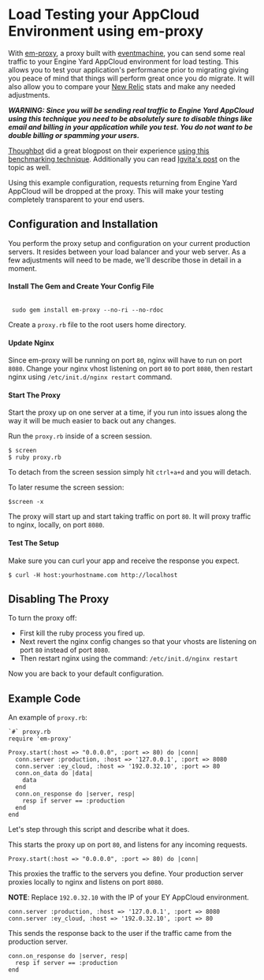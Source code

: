 # Load Testing your AppCloud Environment using em-proxy

With [em-proxy](http://github.com/igrigorik/em-proxy), a proxy built with [eventmachine](http://rubyeventmachine.com/), you can send some real traffic to your Engine Yard AppCloud environment for load testing.  This allows you to test your application's performance prior to migrating giving you peace of mind that things will perform great once you do migrate. It will also allow you to compare your [New Relic](http://rpm.newrelic.com) stats and make any needed adjustments. 

***WARNING: Since you will be sending real traffic to Engine Yard AppCloud using this technique you need to be absolutely sure to disable things like email and billing in your application while you test.  You do not want to be double billing or spamming your users.***

[Thoughbot](http://thoughtbot.com) did a great blogpost on their experience [using this benchmarking technique](http://robots.thoughtbot.com/post/486653439/hopping-in-the-cloud).  Additionally you can read [Igvita's post](http://www.igvita.com/2009/04/20/ruby-proxies-for-scale-and-monitoring) on the topic as well.

Using this example configuration, requests returning from Engine Yard AppCloud will be dropped at the proxy. This will make your testing completely transparent to your end users. 

## Configuration and Installation

You perform the proxy setup and configuration on your current production servers.  It resides between your load balancer and your web server.  As a few adjustments will need to be made, we'll describe those in detail in a moment.

#### Install The Gem and Create Your Config File

<code>
 sudo gem install em-proxy --no-ri --no-rdoc
</code>

Create a `proxy.rb` file to the root users home directory.


#### Update Nginx

Since em-proxy will be running on port `80`, nginx will have to run on port `8080`.  Change your nginx vhost listening on port `80` to port `8080`, then restart nginx using `/etc/init.d/nginx restart` command.

#### Start The Proxy

Start the proxy up on one server at a time, if you run into issues along the way it will be much easier to back out any changes.

Run the `proxy.rb` inside of a screen session.


    $ screen
    $ ruby proxy.rb


To detach from the screen session simply hit `ctrl+a+d` and you will detach.

To later resume the screen session:


    $screen -x


The proxy will start up and start taking traffic on port `80`. It will proxy traffic to nginx, locally, on port `8080`. 

#### Test The Setup

Make sure you can curl your app and receive the response you expect.


    $ curl -H host:yourhostname.com http://localhost


## Disabling The Proxy

To turn the proxy off:

  - First kill the ruby process you fired up. 
  - Next revert the nginx config changes so that your vhosts are listening on port `80` instead of port `8080`.
  - Then restart nginx using the command: `/etc/init.d/nginx restart`

Now you are back to your default configuration. 

## Example Code

An example of `proxy.rb`:


    `#` proxy.rb
    require 'em-proxy'
    
    Proxy.start(:host => "0.0.0.0", :port => 80) do |conn|
      conn.server :production, :host => '127.0.0.1', :port => 8080
      conn.server :ey_cloud, :host => '192.0.32.10', :port => 80
      conn.on_data do |data|
        data
      end
      conn.on_response do |server, resp|
        resp if server == :production
      end
    end


Let's step through this script and describe what it does.

This starts the proxy up on port `80`, and listens for any incoming requests.


    Proxy.start(:host => "0.0.0.0", :port => 80) do |conn|


This proxies the traffic to the servers you define. Your production server proxies locally to nginx and listens on port `8080`. 

**NOTE**: Replace `192.0.32.10` with the IP of your EY AppCloud environment.


    conn.server :production, :host => '127.0.0.1', :port => 8080
    conn.server :ey_cloud, :host => '192.0.32.10', :port => 80


This sends the response back to the user if the traffic came from the production server.


    conn.on_response do |server, resp|
      resp if server == :production
    end